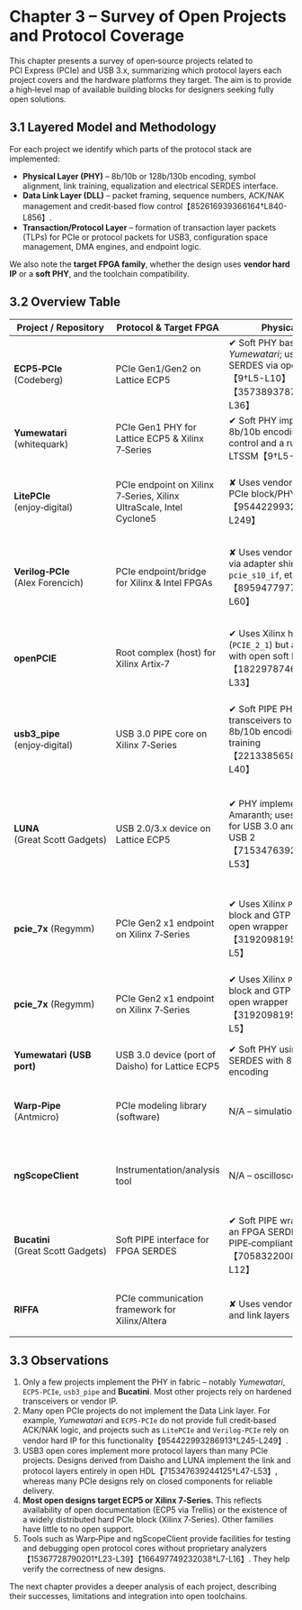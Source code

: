 # Chapter 3 – Survey of Open Projects and Protocol Coverage

This chapter presents a survey of open‑source projects related to PCI Express (PCIe) and USB 3.x, summarizing which protocol layers each project covers and the hardware platforms they target.  The aim is to provide a high‑level map of available building blocks for designers seeking fully open solutions.

## 3.1 Layered Model and Methodology

For each project we identify which parts of the protocol stack are implemented:

- **Physical Layer (PHY)** – 8b/10b or 128b/130b encoding, symbol alignment, link training, equalization and electrical SERDES interface.
- **Data Link Layer (DLL)** – packet framing, sequence numbers, ACK/NAK management and credit‑based flow control【852616939366164†L840-L856】.
- **Transaction/Protocol Layer** – formation of transaction layer packets (TLPs) for PCIe or protocol packets for USB3, configuration space management, DMA engines, and endpoint logic.

We also note the **target FPGA family**, whether the design uses **vendor hard IP** or a **soft PHY**, and the toolchain compatibility.

## 3.2 Overview Table

| Project / Repository | Protocol & Target FPGA | Physical Layer | Data Link Layer | Transaction/Protocol Layer | Notes |
|---|---|---|---|---|---|
| **ECP5‑PCIe** (Codeberg) | PCIe Gen1/Gen2 on Lattice ECP5 | ✔ Soft PHY based on *Yumewatari*; uses ECP5 SERDES via open Trellis【9†L5-L10】【357389378787921†L31-L36】 | ✘ Not implemented – currently only captures DLLPs【2†L315-L323】 | ✘ No TLP layer; intended to combine with LitePCIe later | Demonstrates L0 link at Gen1/Gen2 but does not yet enumerate as a device; built with Yosys/nextpnr. |
| **Yumewatari** (whitequark) | PCIe Gen1 PHY for Lattice ECP5 & Xilinx 7‑Series | ✔ Soft PHY implements 8b/10b encoding, disparity control and a rudimentary LTSSM【9†L5-L10】 | ✘ Not fully implemented; minimal link training only | ✘ No TLP layer | Serves as the PHY foundation for ECP5‑PCIe; demonstration of a soft PCIe PHY. |
| **LitePCIe** (enjoy‑digital) | PCIe endpoint on Xilinx 7‑Series, Xilinx UltraScale, Intel Cyclone5 | ✘ Uses vendor’s hardened PCIe block/PHY【954422993286913†L245-L249】 | ✘ Relies on vendor IP for DLL【954422993286913†L245-L249】 | ✔ Implements Transaction layer: TLP parsing, reordering, MSI/MSI‑X, crossbar, scatter‑gather DMA【688402054328452†L307-L327】 | Provides configurable bus interface (Wishbone/AXI), Linux driver and PTM support【688402054328452†L307-L327】. |
| **Verilog‑PCIe** (Alex Forencich) | PCIe endpoint/bridge for Xilinx & Intel FPGAs | ✘ Uses vendor PCIe hard IP via adapter shims (`pcie_us_if`, `pcie_s10_if`, etc.)【895947797773709†L43-L60】 | ✘ DLL handled inside the vendor hard IP【895947797773709†L43-L60】 | ✔ Provides generic TLP interface, AXI bridges and high‑performance DMA subsystem【895947797773709†L62-L129】 | Includes cocotb testbenches, MSI/MSI‑X support and multi‑platform examples. |
| **openPCIE** | Root complex (host) for Xilinx Artix‑7 | ✔ Uses Xilinx hard macro (`PCIE_2_1`) but aims to wrap it with open soft IP【182297874617818†L10-L33】 | ✘ Relies on hard macro’s DLL | ✘ Not yet – focus is on root complex; TLP engine will be provided by other open cores | Aims to create an open PCIe stack for controlling peripherals from soft RISC‑V SoCs, gradually phasing out the hard macro【182297874617818†L21-L29】. |
| **usb3_pipe** (enjoy‑digital) | USB 3.0 PIPE core on Xilinx 7‑Series | ✔ Soft PIPE PHY: uses FPGA transceivers to perform 8b/10b encoding and link training【22133856583036†L18-L40】 | **Partial** – implements link training and some flow control when paired with a USB3 controller core | **Partial** – requires a separate USB3 core (e.g., Daisho) for protocol layer【22133856583036†L18-L40】 | Designed to eventually support multiple protocols (PCIe, SATA, DisplayPort) via the same PIPE interface【22133856583036†L18-L40】. |
| **LUNA** (Great Scott Gadgets) | USB 2.0/3.x device on Lattice ECP5 | ✔ PHY implemented in Amaranth; uses ECP5 SERDES for USB 3.0 and ULPI for USB 2【715347639244125†L47-L53】 | **Partial/Complete** – link layer handles packet framing, NRDY/ERDY handshake and flow control; SuperSpeed support is experimental【715347639244125†L47-L53】【715347639244125†L154-L240】 | ✔ Full USB protocol layer: endpoints, descriptors, control and bulk transfers【786848477618471†L14-L17】 | Device‑only (no host mode yet) but supports Low/Full/High/experimental SuperSpeed【715347639244125†L141-L146】. |
| **pcie_7x** (Regymm) | PCIe Gen2 x1 endpoint on Xilinx 7‑Series | ✔ Uses Xilinx `PCIE_2_1` hard block and GTP transceiver via open wrapper【319209819587374†L0-L5】 | ✔ Implemented inside hard block; open wrapper exposes AXI‑stream interface | ✔ Implements simple BARs, config space, MSI interrupts; integrates with openXC7 toolchain【319209819587374†L69-L80】 | First open toolchain example of a PCIe endpoint on Xilinx devices; targeted at hobbyist boards like Alinx AC7100 and TimeCard. |
| **pcie_7x** (Regymm) | PCIe Gen2 x1 endpoint on Xilinx 7‑Series | ✔ Uses Xilinx `PCIE_2_1` hard block and GTP transceiver via open wrapper【319209819587374†L0-L5】 | ✔ Implemented inside hard block; open wrapper exposes AXI‑stream interface | ✔ Implements simple BARs, config space, MSI interrupts; integrates with openXC7 toolchain【319209819587374†L69-L80】 | Example of a PCIe endpoint synthesised with an open toolchain on Xilinx devices; targeted at boards like Alinx AC7100 and TimeCard. |
| **Yumewatari (USB port)** | USB 3.0 device (port of Daisho) for Lattice ECP5 | ✔ Soft PHY using ECP5 SERDES with 8b/10b encoding | **Partial** – derived from Daisho link layer (NRDY/ERDY handling) | **Partial** – builds on Daisho’s USB3 device controller | Predecessor to LUNA; a demonstration of open USB3 on ECP5. |
| **Warp‑Pipe** (Antmicro) | PCIe modeling library (software) | N/A – simulation tool | ✔ Models DLLPs (ACK/NAK, flow control) in software【15367728790201†L23-L39】 | ✔ Models TLP routing, MSI and configuration transactions【15367728790201†L23-L39】 | Used for co‑simulation between QEMU and Renode; not hardware but important for verifying open PCIe designs. |
| **ngScopeClient** | Instrumentation/analysis tool | N/A – oscilloscope client | ✔ Supports decoding of PCIe physical layer waveforms and packet training sequences【166497749232038†L7-L16】 | ✔ Decodes DLLPs and TLPs for protocol analysis【166497749232038†L7-L16】 | Provides open‑source protocol analysis combining waveform and packet views; essential for debugging. |
| **Bucatini** (Great Scott Gadgets) | Soft PIPE interface for FPGA SERDES | ✔ Soft PIPE wrapper converts an FPGA SERDES into a PIPE‑compliant PHY【705832200808478†L0-L12】 | ✘ Not implemented – early development with no DLL yet【705832200808478†L0-L12】 | ✘ Not yet – aims to allow reuse of existing PCIe or USB3 gateware【705832200808478†L0-L12】 | Aims to provide a flexible, soft PIPE interface to avoid the need for external PHY chips; currently in early development【705832200808478†L0-L12】. |
| **RIFFA** | PCIe communication framework for Xilinx/Altera | ✘ Uses vendor IP for physical and link layers | ✘ Relies on vendor IP | ✔ Provides FIFO‑style data streams and host drivers; abstracts TLPs【35†L275-L307】 | Emphasises simplicity by exposing FIFO interfaces rather than detailed protocol control. |

## 3.3 Observations

1. Only a few projects implement the PHY in fabric – notably *Yumewatari*, `ECP5‑PCIe`, `usb3_pipe` and **Bucatini**. Most other projects rely on hardened transceivers or vendor IP.
2. Many open PCIe projects do not implement the Data Link layer. For example, *Yumewatari* and `ECP5‑PCIe` do not provide full credit‑based ACK/NAK logic, and projects such as `LitePCIe` and `Verilog‑PCIe` rely on vendor hard IP for this functionality【954422993286913†L245-L249】.
3. USB3 open cores implement more protocol layers than many PCIe projects. Designs derived from Daisho and LUNA implement the link and protocol layers entirely in open HDL【715347639244125†L47-L53】, whereas many PCIe designs rely on closed components for reliable delivery.
4. **Most open designs target ECP5 or Xilinx 7‑Series.** This reflects availability of open documentation (ECP5 via Trellis) or the existence of a widely distributed hard PCIe block (Xilinx 7‑Series).  Other families have little to no open support.
5. Tools such as Warp‑Pipe and ngScopeClient provide facilities for testing and debugging open protocol cores without proprietary analyzers【15367728790201†L23-L39】【166497749232038†L7-L16】.  They help verify the correctness of new designs.

The next chapter provides a deeper analysis of each project, describing their successes, limitations and integration into open toolchains.